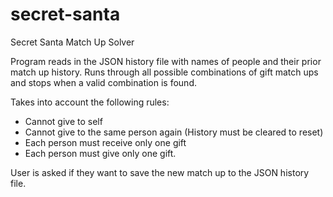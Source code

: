 # secret-santa
Secret Santa Match Up Solver

Program reads in the JSON history file with names of people and their prior match up history.
Runs through all possible combinations of gift match ups and stops when a valid combination is found.

Takes into account the following rules:
- Cannot give to self
- Cannot give to the same person again (History must be cleared to reset)
- Each person must receive only one gift
- Each person must give only one gift.

User is asked if they want to save the new match up to the JSON history file.
